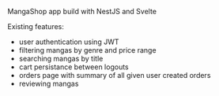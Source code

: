 MangaShop app build with NestJS and Svelte

Existing features:

- user authentication using JWT
- filtering mangas by genre and price range
- searching mangas by title
- cart persistance between logouts
- orders page with summary of all given user created orders
- reviewing mangas
